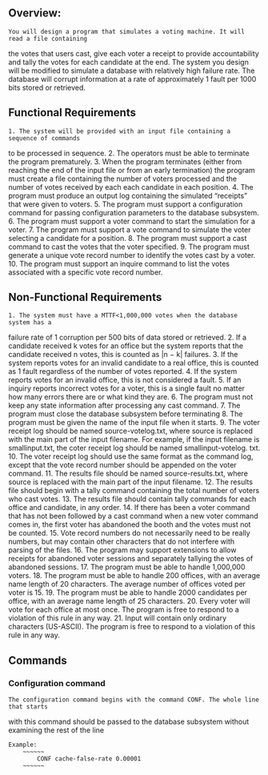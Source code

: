 ## Overview:
	
	You will design a program that simulates a voting machine. It will read a file containing
the votes that users cast, give each voter a receipt to provide accountability and tally the
votes for each candidate at the end.
The system you design will be modified to simulate a database with relatively high
failure rate. The database will corrupt information at a rate of approximately 1 fault per
1000 bits stored or retrieved.

## Functional Requirements

	1. The system will be provided with an input file containing a sequence of commands
to be processed in sequence.
	2. The operators must be able to terminate the program prematurely.
	3. When the program terminates (either from reaching the end of the input file or from
an early termination) the program must create a file containing the number of voters
processed and the number of votes received by each each candidate in each position.
	4. The program must produce an output log containing the simulated “receipts” that
were given to voters.
	5. The program must support a configuration command for passing configuration parameters
to the database subsystem.
	6. The program must support a voter command to start the simulation for a voter.
	7. The program must support a vote command to simulate the voter selecting a candidate
for a position.
	8. The program must support a cast command to cast the votes that the voter specified.
	9. The program must generate a unique vote record number to identify the votes cast
by a voter.
	10. The program must support an inquire command to list the votes associated with a
specific vote record number.

## Non-Functional Requirements

	1. The system must have a MTTF<1,000,000 votes when the database system has a
failure rate of 1 corruption per 500 bits of data stored or retrieved.
	2. If a candidate received k votes for an office but the system reports that the candidate
received n votes, this is counted as |n − k| failures.
	3. If the system reports votes for an invalid candidate to a real office, this is counted as
1 fault regardless of the number of votes reported.
	4. If the system reports votes for an invalid office, this is not considered a fault.
	5. If an inquiry reports incorrect votes for a voter, this is a single fault no matter how
many errors there are or what kind they are.
	6. The program must not keep any state information after processing any cast command.
	7. The program must close the database subsystem before terminating
	8. The program must be given the name of the input file when it starts.
	9. The voter receipt log should be named source-votelog.txt, where source is
replaced with the main part of the input filename. For example, if the input filename
is smallinput.txt, the coter receipt log should be named smallinput-votelog.
txt.
	10. The voter receipt log should use the same format as the command log, except that
the vote record number should be appended on the voter command.
	11. The results file should be named source-results.txt, where source is replaced
with the main part of the input filename.
	12. The results file should begin with a tally command containing the total number of
voters who cast votes.
	13. The results file should contain tally commands for each office and candidate, in any
order.
	14. If there has been a voter command that has not been followed by a cast command
when a new voter command comes in, the first voter has abandoned the booth and
the votes must not be counted.
	15. Vote record numbers do not necessarily need to be really numbers, but may contain
other characters that do not interfere with parsing of the files.
	16. The program may support extensions to allow receipts for abandoned voter sessions
and separately tallying the votes of abandoned sessions.
	17. The program must be able to handle 1,000,000 voters.
	18. The program must be able to handle 200 offices, with an average name length of 20
characters. The average number of offices voted per voter is 15.
	19. The program must be able to handle 2000 candidates per office, with an average
name length of 25 characters.
	20. Every voter will vote for each office at most once. The program is free to respond to
a violation of this rule in any way.
	21. Input will contain only ordinary characters (US-ASCII). The program is free to
respond to a violation of this rule in any way.

## Commands

### Configuration command

	The configuration command begins with the command CONF. The whole line that starts
with this command should be passed to the database subsystem without examining the rest
of the line

	Example: 
		~~~~~~
			CONF cache-false-rate 0.00001
		~~~~~~